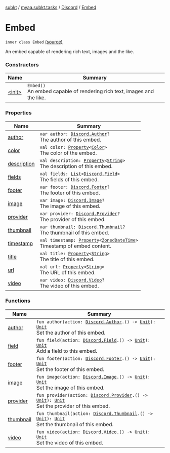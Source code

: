 [subkt](../../../index.md) / [myaa.subkt.tasks](../../index.md) / [Discord](../index.md) / [Embed](./index.md)

# Embed

`inner class Embed` [(source)](https://github.com/Myaamori/SubKt/blob/master/src/main/kotlin/myaa/subkt/tasks/discordtask.kt#L244)

An embed capable of rendering rich text, images and the like.

### Constructors

| Name | Summary |
|---|---|
| [&lt;init&gt;](-init-.md) | `Embed()`<br>An embed capable of rendering rich text, images and the like. |

### Properties

| Name | Summary |
|---|---|
| [author](author.md) | `var author: `[`Discord.Author`](../-author/index.md)`?`<br>The author of this embed. |
| [color](color.md) | `val color: `[`Property`](https://docs.gradle.org/current/javadoc/org/gradle/api/provider/Property.html)`<`[`Color`](https://docs.oracle.com/javase/9/docs/api/java/awt/Color.html)`>`<br>The color of the embed. |
| [description](description.md) | `val description: `[`Property`](https://docs.gradle.org/current/javadoc/org/gradle/api/provider/Property.html)`<`[`String`](https://kotlinlang.org/api/latest/jvm/stdlib/kotlin/-string/index.html)`>`<br>The description of this embed. |
| [fields](fields.md) | `val fields: `[`List`](https://kotlinlang.org/api/latest/jvm/stdlib/kotlin.collections/-list/index.html)`<`[`Discord.Field`](../-field/index.md)`>`<br>The fields of this embed. |
| [footer](footer.md) | `var footer: `[`Discord.Footer`](../-footer/index.md)`?`<br>The footer of this embed. |
| [image](image.md) | `var image: `[`Discord.Image`](../-image/index.md)`?`<br>The image of this embed. |
| [provider](provider.md) | `var provider: `[`Discord.Provider`](../-provider/index.md)`?`<br>The provider of this embed. |
| [thumbnail](thumbnail.md) | `var thumbnail: `[`Discord.Thumbnail`](../-thumbnail/index.md)`?`<br>The thumbnail of this embed. |
| [timestamp](timestamp.md) | `val timestamp: `[`Property`](https://docs.gradle.org/current/javadoc/org/gradle/api/provider/Property.html)`<`[`ZonedDateTime`](https://docs.oracle.com/javase/9/docs/api/java/time/ZonedDateTime.html)`>`<br>Timestamp of embed content. |
| [title](title.md) | `val title: `[`Property`](https://docs.gradle.org/current/javadoc/org/gradle/api/provider/Property.html)`<`[`String`](https://kotlinlang.org/api/latest/jvm/stdlib/kotlin/-string/index.html)`>`<br>The title of this embed. |
| [url](url.md) | `val url: `[`Property`](https://docs.gradle.org/current/javadoc/org/gradle/api/provider/Property.html)`<`[`String`](https://kotlinlang.org/api/latest/jvm/stdlib/kotlin/-string/index.html)`>`<br>The URL of this embed. |
| [video](video.md) | `var video: `[`Discord.Video`](../-video/index.md)`?`<br>The video of this embed. |

### Functions

| Name | Summary |
|---|---|
| [author](author.md) | `fun author(action: `[`Discord.Author`](../-author/index.md)`.() -> `[`Unit`](https://kotlinlang.org/api/latest/jvm/stdlib/kotlin/-unit/index.html)`): `[`Unit`](https://kotlinlang.org/api/latest/jvm/stdlib/kotlin/-unit/index.html)<br>Set the author of this embed. |
| [field](field.md) | `fun field(action: `[`Discord.Field`](../-field/index.md)`.() -> `[`Unit`](https://kotlinlang.org/api/latest/jvm/stdlib/kotlin/-unit/index.html)`): `[`Unit`](https://kotlinlang.org/api/latest/jvm/stdlib/kotlin/-unit/index.html)<br>Add a field to this embed. |
| [footer](footer.md) | `fun footer(action: `[`Discord.Footer`](../-footer/index.md)`.() -> `[`Unit`](https://kotlinlang.org/api/latest/jvm/stdlib/kotlin/-unit/index.html)`): `[`Unit`](https://kotlinlang.org/api/latest/jvm/stdlib/kotlin/-unit/index.html)<br>Set the footer of this embed. |
| [image](image.md) | `fun image(action: `[`Discord.Image`](../-image/index.md)`.() -> `[`Unit`](https://kotlinlang.org/api/latest/jvm/stdlib/kotlin/-unit/index.html)`): `[`Unit`](https://kotlinlang.org/api/latest/jvm/stdlib/kotlin/-unit/index.html)<br>Set the image of this embed. |
| [provider](provider.md) | `fun provider(action: `[`Discord.Provider`](../-provider/index.md)`.() -> `[`Unit`](https://kotlinlang.org/api/latest/jvm/stdlib/kotlin/-unit/index.html)`): `[`Unit`](https://kotlinlang.org/api/latest/jvm/stdlib/kotlin/-unit/index.html)<br>Set the provider of this embed. |
| [thumbnail](thumbnail.md) | `fun thumbnail(action: `[`Discord.Thumbnail`](../-thumbnail/index.md)`.() -> `[`Unit`](https://kotlinlang.org/api/latest/jvm/stdlib/kotlin/-unit/index.html)`): `[`Unit`](https://kotlinlang.org/api/latest/jvm/stdlib/kotlin/-unit/index.html)<br>Set the thumbnail of this embed. |
| [video](video.md) | `fun video(action: `[`Discord.Video`](../-video/index.md)`.() -> `[`Unit`](https://kotlinlang.org/api/latest/jvm/stdlib/kotlin/-unit/index.html)`): `[`Unit`](https://kotlinlang.org/api/latest/jvm/stdlib/kotlin/-unit/index.html)<br>Set the video of this embed. |
